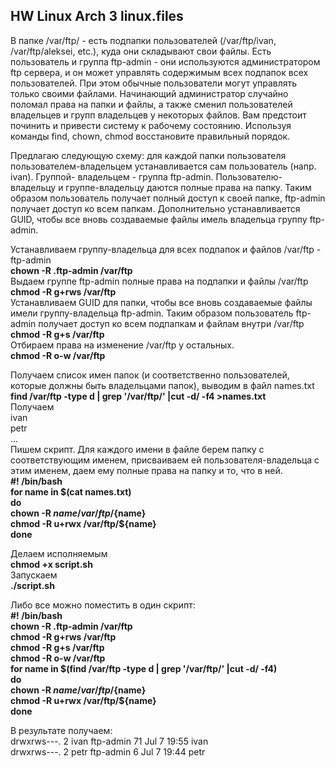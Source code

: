 ## HW Linux Arch 3 linux.files
В папке /var/ftp/ - есть подпапки пользователей (/var/ftp/ivan, /var/ftp/aleksei, etc.), куда они складывают свои файлы.
Есть пользователь и группа ftp-admin - они используются администратором ftp сервера, и он может управлять содержимым всех подпапок всех пользователей. При этом обычные пользователи могут управлять только своими файлами.
Начинающий администратор случайно поломал права на папки и файлы, а также сменил пользователей владельцев и групп владельцев у некоторых файлов. Вам предстоит починить и привести систему к рабочему состоянию.
Используя команды find, chown, chmod восстановите правильный порядок.  
  
Предлагаю следующую схему: для каждой папки пользователя пользователем-владельцем устанавливается сам пользователь (напр. ivan). Группой- владельцем - группа ftp-admin. Пользователю-владельцу и группе-владельцу даются полные права на папку.
Таким образом пользователь получает полный доступ к своей папке, ftp-admin получает доступ ко всем папкам. Дополнительно устанавливается  GUID, чтобы все вновь создаваемые файлы имель владельца группу ftp-admin.  
  
Устанавливаем группу-владельца для всех подпапок и файлов /var/ftp - ftp-admin  
**chown -R .ftp-admin /var/ftp**  
Выдаем группе ftp-admin полные права на подпапки и файлы /var/ftp  
**chmod -R g+rws /var/ftp**  
Устанавливаем GUID для папки, чтобы все вновь создаваемые файлы имели группу-владельца ftp-admin. Таким образом пользователь ftp-admin получает доступ ко всем подпапкам и файлам внутри /var/ftp  
**chmod -R g+s /var/ftp**  
Отбираем права на изменение /var/ftp у остальных.  
**chmod -R o-w /var/ftp**  

Получаем список имен папок (и соответственно пользователей, которые должны быть владельцами папок), выводим в файл names.txt  
**find /var/ftp  -type d | grep '/var/ftp/' |cut -d/ -f4 >names.txt**  
Получаем  
ivan  
petr  
…  
Пишем скрипт.  Для каждого имени в файле берем папку с соответствующим именем, присваиваем ей пользователя-владельца с этим именем, даем ему полные права на папку и то, что в ней.  
**#! /bin/bash  
for name in $(cat names.txt)  
do  
chown -R ${name} /var/ftp/${name}  
chmod -R u+rwx /var/ftp/${name}  
done**  
  
Делаем исполняемым   
**chmod +x script.sh**  
Запускаем  
**./script.sh**  
  
Либо все можно поместить в один скрипт:  
**#! /bin/bash  
chown -R .ftp-admin /var/ftp  
chmod -R g+rws /var/ftp  
chmod -R g+s /var/ftp  
chmod -R o-w /var/ftp  
for name in $(find /var/ftp  -type d | grep '/var/ftp/' |cut -d/ -f4)  
do  
chown -R ${name} /var/ftp/${name}  
chmod -R u+rwx /var/ftp/${name}  
done**  
  
В результате получаем:  
drwxrws---. 2 ivan ftp-admin  71 Jul  7 19:55 ivan  
drwxrws---. 2 petr ftp-admin   6 Jul  7 19:44 petr  






















